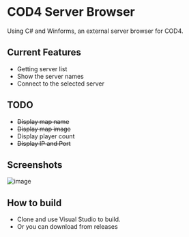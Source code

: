 # COD4 Server Browser

Using C# and Winforms, an external server browser for COD4.

## Current Features
* Getting server list
* Show the server names
* Connect to the selected server

## TODO
* ~~Display map name~~
* ~~Display map image~~
* Display player count
* ~~Display IP and Port~~

## Screenshots

![image](https://github.com/SShattered/COD4-Server-Browser/assets/4478457/2ed70063-4a78-4fb4-9d92-bc9cd55824bf)

## How to build
* Clone and use Visual Studio to build.
* Or you can download from releases
